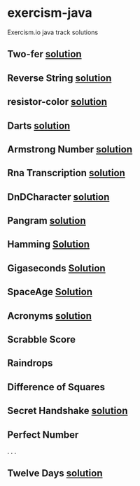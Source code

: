 # exercism-java
Exercism.io java track solutions

## Two-fer [solution](../master/two-fer)
## Reverse String [solution](../master/reverse-string)
## resistor-color [solution](../master/resistor-color)
## Darts [solution](../master/darts)
## Armstrong Number  [solution](../master/armstrong-numbers)
## Rna Transcription [solution](../master/rna-transcription)
## DnDCharacter [solution](../master/dnd-character)
## Pangram  [solution](../master/pangram)
## Hamming [Solution](../master/hamming)
## Gigaseconds [Solution](../master/gigasecond)
## SpaceAge [Solution](../master/space-age)
## Acronyms [solution](../master/acronym)
## Scrabble Score
## Raindrops
## Difference of Squares
## Secret Handshake [solution](../master/secret-handshake)
## Perfect Number
.
.
.
## Twelve Days [solution](../master/twelve-days)
 
